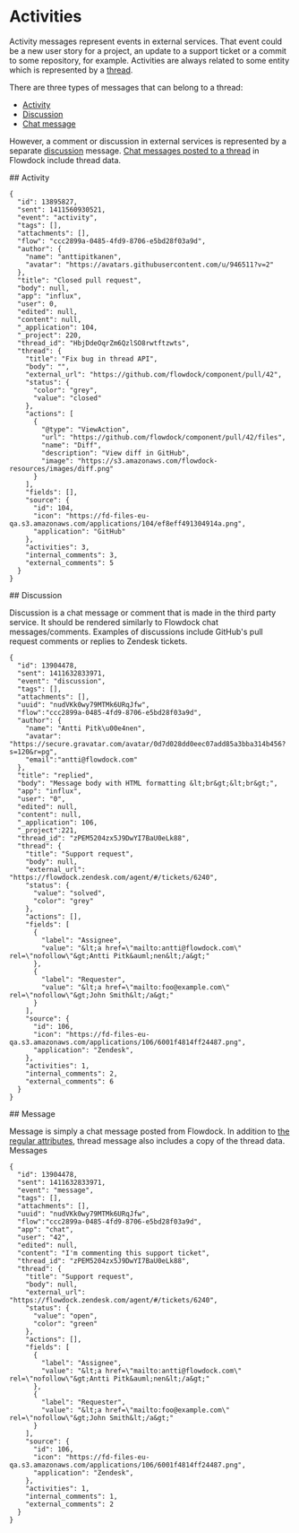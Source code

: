 # Activities

Activity messages represent events in external services. That event could be a new user story for a project, an update to a support ticket or a commit to some repository, for example. Activities are always related to some entity which is represented by a [thread](Threads).

There are three types of messages that can belong to a thread:

 * [Activity](/#activity)
 * [Discussion](/#discussion)
 * [Chat message](/#message)

However, a comment or discussion in external services is represented by a separate [discussion](#/discussion) message. [Chat messages posted to a thread](/#messages) in Flowdock include thread data.

<div id="/activity"></div>
## Activity

```
{
  "id": 13895827,
  "sent": 1411560930521,
  "event": "activity",
  "tags": [],
  "attachments": [],
  "flow": "ccc2899a-0485-4fd9-8706-e5bd28f03a9d",
  "author": {
    "name": "anttipitkanen",
    "avatar": "https://avatars.githubusercontent.com/u/946511?v=2"
  },
  "title": "Closed pull request",
  "body": null,
  "app": "influx",
  "user": 0,
  "edited": null,
  "content": null,
  "_application": 104,
  "_project": 220,
  "thread_id": "HbjDdeOqrZm6QzlSO8rwtftzwts",
  "thread": {
    "title": "Fix bug in thread API",
    "body": "",
    "external_url": "https://github.com/flowdock/component/pull/42",
    "status": {
      "color": "grey",
      "value": "closed"
    },
    "actions": [
      {
        "@type": "ViewAction",
        "url": "https://github.com/flowdock/component/pull/42/files",
        "name": "Diff",
        "description": "View diff in GitHub",
        "image": "https://s3.amazonaws.com/flowdock-resources/images/diff.png"
      }
    ],
    "fields": [],
    "source": {
      "id": 104,
      "icon": "https://fd-files-eu-qa.s3.amazonaws.com/applications/104/ef8eff491304914a.png",
      "application": "GitHub"
    },
    "activities": 3,
    "internal_comments": 3,
    "external_comments": 5
  }
}
```

<div id="/discussion"></div>
## Discussion

Discussion is a chat message or comment that is made in the third party service. It should be rendered similarly to Flowdock chat messages/comments. Examples of discussions include GitHub's pull request comments or replies to Zendesk tickets.

```
{
  "id": 13904478,
  "sent": 1411632833971,
  "event": "discussion",
  "tags": [],
  "attachments": [],
  "uuid": "nudVKk0wy79MTMk6URqJfw",
  "flow":"ccc2899a-0485-4fd9-8706-e5bd28f03a9d",
  "author": {
    "name": "Antti Pitk\u00e4nen",
    "avatar": "https://secure.gravatar.com/avatar/0d7d028dd0eec07add85a3bba314b456?s=120&r=pg",
    "email":"antti@flowdock.com"
  },
  "title": "replied",
  "body": "Message body with HTML formatting &lt;br&gt;&lt;br&gt;",
  "app": "influx",
  "user": "0",
  "edited": null,
  "content": null,
  "_application": 106,
  "_project":221,
  "thread_id": "zPEM5204zx5J9DwYI7BaU0eLk88",
  "thread": {
    "title": "Support request",
    "body": null,
    "external_url": "https://flowdock.zendesk.com/agent/#/tickets/6240",
    "status": {
      "value": "solved",
      "color": "grey"
    },
    "actions": [],
    "fields": [
      {
        "label": "Assignee",
        "value": "&lt;a href=\"mailto:antti@flowdock.com\" rel=\"nofollow\"&gt;Antti Pitk&auml;nen&lt;/a&gt;"
      },
      {
        "label": "Requester",
        "value": "&lt;a href=\"mailto:foo@example.com\" rel=\"nofollow\"&gt;John Smith&lt;/a&gt;"
      }
    ],
    "source": {
      "id": 106,
      "icon": "https://fd-files-eu-qa.s3.amazonaws.com/applications/106/6001f4814ff24487.png",
      "application": "Zendesk",
    },
    "activities": 1,
    "internal_comments": 2,
    "external_comments": 6
  }
}
```

<div id="/message"></div>
## Message

Message is simply a chat message posted from Flowdock. In addition to [the regular attributes](/messages), thread message also includes a copy of the thread data. Messages

```
{
  "id": 13904478,
  "sent": 1411632833971,
  "event": "message",
  "tags": [],
  "attachments": [],
  "uuid": "nudVKk0wy79MTMk6URqJfw",
  "flow":"ccc2899a-0485-4fd9-8706-e5bd28f03a9d",
  "app": "chat",
  "user": "42",
  "edited": null,
  "content": "I'm commenting this support ticket",
  "thread_id": "zPEM5204zx5J9DwYI7BaU0eLk88",
  "thread": {
    "title": "Support request",
    "body": null,
    "external_url": "https://flowdock.zendesk.com/agent/#/tickets/6240",
    "status": {
      "value": "open",
      "color": "green"
    },
    "actions": [],
    "fields": [
      {
        "label": "Assignee",
        "value": "&lt;a href=\"mailto:antti@flowdock.com\" rel=\"nofollow\"&gt;Antti Pitk&auml;nen&lt;/a&gt;"
      },
      {
        "label": "Requester",
        "value": "&lt;a href=\"mailto:foo@example.com\" rel=\"nofollow\"&gt;John Smith&lt;/a&gt;"
      }
    ],
    "source": {
      "id": 106,
      "icon": "https://fd-files-eu-qa.s3.amazonaws.com/applications/106/6001f4814ff24487.png",
      "application": "Zendesk",
    },
    "activities": 1,
    "internal_comments": 1,
    "external_comments": 2
  }
}
```
